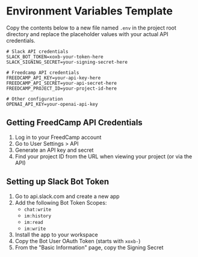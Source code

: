 # Environment Variables Template

Copy the contents below to a new file named `.env` in the project root directory and replace the placeholder values with your actual API credentials.

```dotenv
# Slack API credentials
SLACK_BOT_TOKEN=xoxb-your-token-here
SLACK_SIGNING_SECRET=your-signing-secret-here

# Freedcamp API credentials
FREEDCAMP_API_KEY=your-api-key-here
FREEDCAMP_API_SECRET=your-api-secret-here
FREEDCAMP_PROJECT_ID=your-project-id-here

# Other configuration
OPENAI_API_KEY=your-openai-api-key
```

## Getting FreedCamp API Credentials

1. Log in to your FreedCamp account
2. Go to User Settings > API 
3. Generate an API key and secret
4. Find your project ID from the URL when viewing your project (or via the API)

## Setting up Slack Bot Token

1. Go to api.slack.com and create a new app
2. Add the following Bot Token Scopes:
   - `chat:write`
   - `im:history`
   - `im:read`
   - `im:write`
3. Install the app to your workspace
4. Copy the Bot User OAuth Token (starts with `xoxb-`)
5. From the "Basic Information" page, copy the Signing Secret 